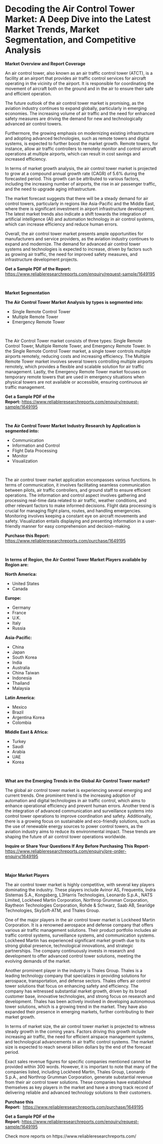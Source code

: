 <p><h1>Decoding the Air Control Tower Market: A Deep Dive into the Latest Market Trends, Market Segmentation, and Competitive Analysis</h1></p><p><strong>Market Overview and Report Coverage</strong></p>
<p><p>An air control tower, also known as an air traffic control tower (ATCT), is a facility at an airport that provides air traffic control services for aircraft operating in the vicinity of the airport. It is responsible for coordinating the movement of aircraft both on the ground and in the air to ensure their safe and efficient operation.</p><p>The future outlook of the air control tower market is promising, as the aviation industry continues to expand globally, particularly in emerging economies. The increasing volume of air traffic and the need for enhanced safety measures are driving the demand for new and technologically advanced air control towers.</p><p>Furthermore, the growing emphasis on modernizing existing infrastructure and adopting advanced technologies, such as remote towers and digital systems, is expected to further boost the market growth. Remote towers, for instance, allow air traffic controllers to remotely monitor and control aircraft operations at multiple airports, which can result in cost savings and increased efficiency.</p><p>In terms of market growth analysis, the air control tower market is projected to grow at a compound annual growth rate (CAGR) of 5.6% during the forecasted period. This growth can be attributed to various factors, including the increasing number of airports, the rise in air passenger traffic, and the need to upgrade aging infrastructure.</p><p>The market forecast suggests that there will be a steady demand for air control towers, particularly in regions like Asia-Pacific and the Middle East, where there is significant investment in airport infrastructure development. The latest market trends also indicate a shift towards the integration of artificial intelligence (AI) and automation technology in air control systems, which can increase efficiency and reduce human errors.</p><p>Overall, the air control tower market presents ample opportunities for manufacturers and service providers, as the aviation industry continues to expand and modernize. The demand for advanced air control tower systems and technologies is expected to increase, driven by factors such as growing air traffic, the need for improved safety measures, and infrastructure development projects.</p></p>
<p><strong>Get a Sample PDF of the Report:</strong> <a href="https://www.reliableresearchreports.com/enquiry/request-sample/1649195">https://www.reliableresearchreports.com/enquiry/request-sample/1649195</a></p>
<p>&nbsp;</p>
<p><strong>Market Segmentation</strong></p>
<p><strong>The Air Control Tower Market Analysis by types is segmented into:</strong></p>
<p><ul><li>Single Remote Control Tower</li><li>Multiple Remote Tower</li><li>Emergency Remote Tower</li></ul></p>
<p>&nbsp;</p>
<p><p>The Air Control Tower market consists of three types: Single Remote Control Tower, Multiple Remote Tower, and Emergency Remote Tower. In the Single Remote Control Tower market, a single tower controls multiple airports remotely, reducing costs and increasing efficiency. The Multiple Remote Tower market involves several towers controlling multiple airports remotely, which provides a flexible and scalable solution for air traffic management. Lastly, the Emergency Remote Tower market focuses on temporary remote towers that are used in emergency situations when physical towers are not available or accessible, ensuring continuous air traffic management.</p></p>
<p><strong>Get a Sample PDF of the Report:</strong>&nbsp;<a href="https://www.reliableresearchreports.com/enquiry/request-sample/1649195">https://www.reliableresearchreports.com/enquiry/request-sample/1649195</a></p>
<p>&nbsp;</p>
<p><strong>The Air Control Tower Market Industry Research by Application is segmented into:</strong></p>
<p><ul><li>Communication</li><li>Information and Control</li><li>Flight Data Processing</li><li>Monitor</li><li>Visualization</li></ul></p>
<p>&nbsp;</p>
<p><p>The air control tower market application encompasses various functions. In terms of communication, it involves facilitating seamless communication between pilots, air traffic controllers, and ground staff to ensure efficient operations. The information and control aspect involves gathering and processing real-time data related to air traffic, weather conditions, and other relevant factors to make informed decisions. Flight data processing is crucial for managing flight plans, routes, and handling emergencies. Monitoring involves keeping a constant eye on aircraft movements and safety. Visualization entails displaying and presenting information in a user-friendly manner for easy comprehension and decision-making.</p></p>
<p><strong>Purchase this Report:</strong>&nbsp; <a href="https://www.reliableresearchreports.com/purchase/1649195">https://www.reliableresearchreports.com/purchase/1649195</a></p>
<p>&nbsp;</p>
<p><strong>In terms of Region, the Air Control Tower Market Players available by Region are:</strong></p>
<p>
    <p> <strong> North America: </strong>
        <ul>
            <li>United States</li>
            <li>Canada</li>
        </ul>
        </p> 
    <p> <strong> Europe: </strong>
        <ul>
            <li>Germany</li>
            <li>France</li>
            <li>U.K.</li>
            <li>Italy</li>
            <li>Russia</li>
        </ul>
        </p> 
    <p> <strong> Asia-Pacific: </strong>
        <ul>
            <li>China</li>
            <li>Japan</li>
            <li>South Korea</li>
            <li>India</li>
            <li>Australia</li>
            <li>China Taiwan</li>
            <li>Indonesia</li>
            <li>Thailand</li>
            <li>Malaysia</li>
        </ul>
        </p> 
    <p> <strong> Latin America: </strong>
        <ul>
            <li>Mexico</li>
            <li>Brazil</li>
            <li>Argentina Korea</li>
            <li>Colombia</li>
        </ul>
        </p> 
    <p> <strong> Middle East & Africa: </strong>
        <ul>
            <li>Turkey</li>
            <li>Saudi</li>
            <li>Arabia</li>
            <li>UAE</li>
            <li>Korea</li>
        </ul>
    </p>
    </p>
<p>&nbsp;</p>
<p><strong>What are the Emerging Trends in the Global Air Control Tower market?</strong></p>
<p><p>The global air control tower market is experiencing several emerging and current trends. One prominent trend is the increasing adoption of automation and digital technologies in air traffic control, which aims to enhance operational efficiency and prevent human errors. Another trend is the integration of advanced communication and surveillance systems into control tower operations to improve coordination and safety. Additionally, there is a growing focus on sustainable and eco-friendly solutions, such as the use of renewable energy sources to power control towers, as the aviation industry aims to reduce its environmental impact. These trends are shaping the future of air control tower operations worldwide.</p></p>
<p><strong>Inquire or Share Your Questions If Any Before Purchasing This Report</strong>- <a href="https://www.reliableresearchreports.com/enquiry/pre-order-enquiry/1649195">https://www.reliableresearchreports.com/enquiry/pre-order-enquiry/1649195</a></p>
<p>&nbsp;</p>
<p><strong>Major Market Players</strong></p>
<p><p>The air control tower market is highly competitive, with several key players dominating the industry. These players include Avinor AS, Frequentis, Indra Sistemas S.A., Kongsberg, L3Harris Technologies, Leonardo S.p.A., NATS Limited, Lockheed Martin Corporation, Northrop Grumman Corporation, Raytheon Technologies Corporation, Rohde & Schwarz, Saab AB, Searidge Technologies, SkySoft-ATM, and Thales Group.</p><p>One of the major players in the air control tower market is Lockheed Martin Corporation. It is a renowned aerospace and defense company that offers various air traffic management solutions. Their product portfolio includes air traffic control systems, surveillance systems, and communication systems. Lockheed Martin has experienced significant market growth due to its strong global presence, technological innovations, and strategic partnerships. The company continuously invests in research and development to offer advanced control tower solutions, meeting the evolving demands of the market. </p><p>Another prominent player in the industry is Thales Group. Thales is a leading technology company that specializes in providing solutions for aerospace, transportation, and defense sectors. Thales offers air control tower solutions that focus on enhancing safety and efficiency. The company has witnessed substantial market growth, driven by its broad customer base, innovative technologies, and strong focus on research and development. Thales has been actively involved in developing autonomous tower solutions, which is a growing trend in the market. They have also expanded their presence in emerging markets, further contributing to their market growth.</p><p>In terms of market size, the air control tower market is projected to witness steady growth in the coming years. Factors driving this growth include increasing air traffic, the need for efficient airspace management systems, and technological advancements in air traffic control systems. The market size is expected to reach several billion dollars by the end of the forecast period.</p><p>Exact sales revenue figures for specific companies mentioned cannot be provided within 300 words. However, it is important to note that many of the companies listed, including Lockheed Martin, Thales Group, Leonardo S.p.A., and Northrop Grumman Corporation, generate substantial revenue from their air control tower solutions. These companies have established themselves as key players in the market and have a strong track record of delivering reliable and advanced technology solutions to their customers.</p></p>
<p><strong>Purchase this Report:</strong>&nbsp;&nbsp;<a href="https://www.reliableresearchreports.com/purchase/1649195">https://www.reliableresearchreports.com/purchase/1649195</a></p>
<p></p>
<p><strong>Get a Sample PDF of the Report:</strong>&nbsp;<a href="https://www.reliableresearchreports.com/enquiry/request-sample/1649195">https://www.reliableresearchreports.com/enquiry/request-sample/1649195</a></p>
<p>Check more reports on https://www.reliableresearchreports.com/</p>